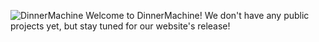 ![DinnerMachine](https://raw.githubusercontent.com/DinnerMachine/.github/main/images/DinnerMachine.jpg)
Welcome to DinnerMachine! We don't have any public projects yet, but stay tuned for our website's release!